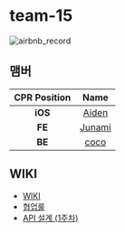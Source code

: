 # **team-15**

![airbnb_record](https://user-images.githubusercontent.com/65053955/120933048-56e46400-c733-11eb-8790-2a572790f3e3.gif)

## 맴버

| CPR Position | Name |
| :-: | :--: |
| **iOS** | [Aiden](https://github.com/Sonjh1306) |  
| **FE** | [Junami](https://github.com/skawnkk) | 
| **BE** | [coco](https://github.com/ChoiGiSung) | 


## WIKI
- [WIKI](https://github.com/ChoiGiSung/airbnb/wiki)
- [협업룰](https://github.com/ChoiGiSung/airbnb/wiki/%ED%98%91%EC%97%85%EB%A3%B0) 
- [API 설계 (1주차)](https://github.com/ChoiGiSung/airbnb/wiki/%5BBE%5D-API-%EC%A0%95%EB%B3%B4)
